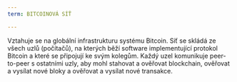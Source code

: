 ```yaml
---
term: BITCOINOVÁ SÍŤ

---
```

Vztahuje se na globální infrastrukturu systému Bitcoin. Síť se skládá ze všech uzlů (počítačů), na kterých běží software implementující protokol Bitcoin a které se připojují ke svým kolegům. Každý uzel komunikuje peer-to-peer s ostatními uzly, aby mohl stahovat a ověřovat blockchain, ověřovat a vysílat nové bloky a ověřovat a vysílat nové transakce.